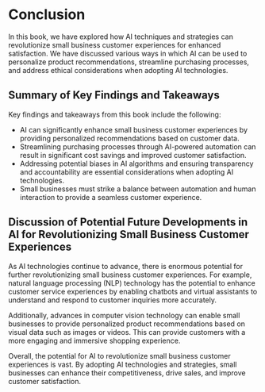 # Conclusion

In this book, we have explored how AI techniques and strategies can revolutionize small business customer experiences for enhanced satisfaction. We have discussed various ways in which AI can be used to personalize product recommendations, streamline purchasing processes, and address ethical considerations when adopting AI technologies.

Summary of Key Findings and Takeaways
-------------------------------------

Key findings and takeaways from this book include the following:

* AI can significantly enhance small business customer experiences by providing personalized recommendations based on customer data.
* Streamlining purchasing processes through AI-powered automation can result in significant cost savings and improved customer satisfaction.
* Addressing potential biases in AI algorithms and ensuring transparency and accountability are essential considerations when adopting AI technologies.
* Small businesses must strike a balance between automation and human interaction to provide a seamless customer experience.

Discussion of Potential Future Developments in AI for Revolutionizing Small Business Customer Experiences
---------------------------------------------------------------------------------------------------------

As AI technologies continue to advance, there is enormous potential for further revolutionizing small business customer experiences. For example, natural language processing (NLP) technology has the potential to enhance customer service experiences by enabling chatbots and virtual assistants to understand and respond to customer inquiries more accurately.

Additionally, advances in computer vision technology can enable small businesses to provide personalized product recommendations based on visual data such as images or videos. This can provide customers with a more engaging and immersive shopping experience.

Overall, the potential for AI to revolutionize small business customer experiences is vast. By adopting AI technologies and strategies, small businesses can enhance their competitiveness, drive sales, and improve customer satisfaction.